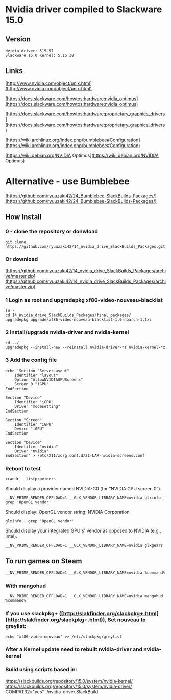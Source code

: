 # Nvidia driver compiled to Slackware 15.0

## Version
    Nvidia driver: 515.57
    Slackware 15.0 Kernel: 5.15.38

## Links

[http://www.nvidia.com/object/unix.html](http://www.nvidia.com/object/unix.html)

[https://docs.slackware.com/howtos:hardware:nvidia_optimus](https://docs.slackware.com/howtos:hardware:nvidia_optimus)

[https://docs.slackware.com/howtos:hardware:proprietary_graphics_drivers](https://docs.slackware.com/howtos:hardware:proprietary_graphics_drivers)

[https://wiki.archlinux.org/index.php/bumblebee#Configuration](https://wiki.archlinux.org/index.php/bumblebee#Configuration)

[https://wiki.debian.org/NVIDIA Optimus](https://wiki.debian.org/NVIDIA\ Optimus)

# Alternative - use Bumblebee
[https://github.com/ryuuzaki42/24_Bumblebee-SlackBuilds-Packages/](https://github.com/ryuuzaki42/24_Bumblebee-SlackBuilds-Packages/)

## How Install

### 0 - clone the repository or donwload
    git clone https://github.com/ryuuzaki42/14_nvidia_drive_SlackBuilds_Packages.git

### Or download
[https://github.com/ryuuzaki42/14_nvidia_drive_SlackBuilds_Packages/archive/master.zip](https://github.com/ryuuzaki42/14_nvidia_drive_SlackBuilds_Packages/archive/master.zip)

### 1 Login as root and upgradepkg xf86-video-nouveau-blacklist
    su -
    cd 14_nvidia_drive_SlackBuilds_Packages/final_packages/
    upgradepkg upgrade/xf86-video-nouveau-blacklist-1.0-noarch-1.txz

### 2 Install/upgrade nvidia-driver and nvidia-kernel
    cd ../
    upgradepkg --install-new --reinstall nvidia-driver-*z nvidia-kernel-*z

### 3 Add the config file
```
echo 'Section "ServerLayout"
    Identifier "layout"
    Option "AllowNVIDIAGPUScreens"
    Screen 0 "iGPU"
EndSection

Section "Device"
    Identifier "iGPU"
    Driver "modesetting"
EndSection

Section "Screen"
    Identifier "iGPU"
    Device "iGPU"
EndSection

Section "Device"
    Identifier "nvidia"
    Driver "nvidia"
EndSection' > /etc/X11/xorg.conf.d/21-LAR-nvidia-screens.conf
```

### Reboot to test
    xrandr --listproviders
Should display a provider named NVIDIA-G0 (for “NVIDIA GPU screen 0”).

    __NV_PRIME_RENDER_OFFLOAD=1 __GLX_VENDOR_LIBRARY_NAME=nvidia glxinfo | grep 'OpenGL vendor'
Should display:
OpenGL vendor string: NVIDIA Corporation

    glxinfo | grep 'OpenGL vendor'
Should display your integrated GPU's' vendor as opposed to NVIDIA (e.g., Intel).

    __NV_PRIME_RENDER_OFFLOAD=1 __GLX_VENDOR_LIBRARY_NAME=nvidia glxgears

## To run games on Steam
    __NV_PRIME_RENDER_OFFLOAD=1 __GLX_VENDOR_LIBRARY_NAME=nvidia %command%

### With mangohud
    __NV_PRIME_RENDER_OFFLOAD=1 __GLX_VENDOR_LIBRARY_NAME=nvidia mangohud %command%

### If you use slackpkg+ ([http://slakfinder.org/slackpkg+.html](http://slakfinder.org/slackpkg+.html)), Set nouveau to greylist:
    echo "xf86-video-nouveau" >> /etc/slackpkg/greylist

### After a Kernel update need to rebuilt nvidia-driver and nvidia-kernel

### Build using scripts based in:
https://slackbuilds.org/repository/15.0/system/nvidia-kernel/
https://slackbuilds.org/repository/15.0/system/nvidia-driver/
    COMPAT32="yes" ./nvidia-driver.SlackBuild
